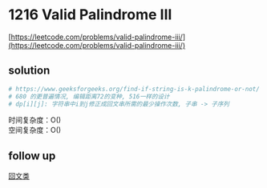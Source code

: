 # 1216 Valid Palindrome III
[https://leetcode.com/problems/valid-palindrome-iii/](https://leetcode.com/problems/valid-palindrome-iii/)


## solution

```python
# https://www.geeksforgeeks.org/find-if-string-is-k-palindrome-or-not/
# 680 的更普遍情况, 编辑距离72的变种, 516一样的设计
# dp[i][j]: 字符串中i到j修正成回文串所需的最少操作次数, 子串 -> 子序列

```
时间复杂度：O() <br>
空间复杂度：O()


## follow up

[回文类](../01_two_pointers/5.%20Longest%20Palindromic%20Substring.md)
